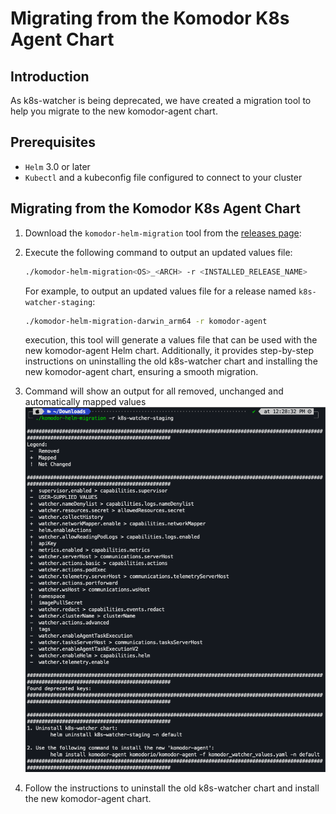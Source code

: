 # Migrating from the Komodor K8s Agent Chart

## Introduction

As k8s-watcher is being deprecated, we have created a migration tool to help you migrate to the new komodor-agent chart.

## Prerequisites
* `Helm` 3.0 or later
* `Kubectl` and a kubeconfig file configured to connect to your cluster

## Migrating from the Komodor K8s Agent Chart

1. Download the `komodor-helm-migration` tool from the [releases page](https://github.com/komodorio/helm-charts/releases/tag/v0.3.0):
2. Execute the following command to output an updated values file:

    ```bash
    ./komodor-helm-migration<OS>_<ARCH> -r <INSTALLED_RELEASE_NAME>
    ```
    For example, to output an updated values file for a release named `k8s-watcher-staging`:

    ```bash
    ./komodor-helm-migration-darwin_arm64 -r komodor-agent
    ```
   execution, this tool will generate a values file that can be used with the new komodor-agent Helm chart.
   Additionally, it provides step-by-step instructions on uninstalling the old k8s-watcher chart and installing the new komodor-agent chart, ensuring a smooth migration. 

3. Command will show an output for all removed, unchanged and automatically mapped values
![migration_command_output](./img/Migration_command_output.png)

4. Follow the instructions to uninstall the old k8s-watcher chart and install the new komodor-agent chart.

